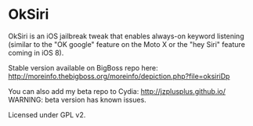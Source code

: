 OkSiri
======

OkSiri is an iOS jailbreak tweak that enables always-on keyword listening (similar to the "OK google" feature on the Moto X or the "hey Siri" feature coming in iOS 8).

Stable version available on BigBoss repo here: http://moreinfo.thebigboss.org/moreinfo/depiction.php?file=oksiriDp

You can also add my beta repo to Cydia: http://jzplusplus.github.io/
WARNING: beta version has known issues.

Licensed under GPL v2.

